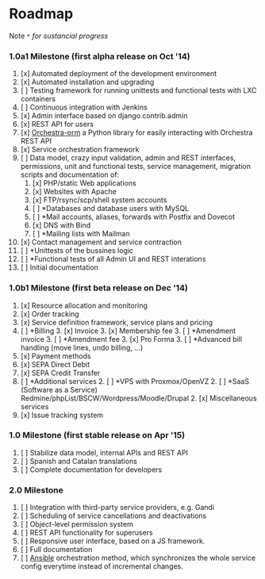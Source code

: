 # Roadmap

Note `*` _for sustancial progress_

### 1.0a1 Milestone (first alpha release on Oct '14)

1. [x] Automated deployment of the development environment
2. [x] Automated installation and upgrading
2. [ ] Testing framework for running unittests and functional tests with LXC containers
2. [ ] Continuous integration with Jenkins
2. [x] Admin interface based on django.contrib.admin
3. [x] REST API for users
2. [x] [Orchestra-orm](https://github.com/glic3rinu/orchestra-orm) a Python library for easily interacting with Orchestra REST API
3. [x] Service orchestration framework
4. [ ] Data model, crazy input validation, admin and REST interfaces, permissions, unit and functional tests, service management, migration scripts and documentation of:
    1. [x] PHP/static Web applications
    1. [x] Websites with Apache
    2. [x] FTP/rsync/scp/shell system accounts
    2. [ ] *Databases and database users with MySQL
    1. [ ] *Mail accounts, aliases, forwards with Postfix and Dovecot
    1. [x] DNS with Bind
    1. [ ] *Mailing lists with Mailman
1. [x] Contact management and service contraction
1. [ ] *Unittests of the bussines logic
2. [ ] *Functional tests of all Admin UI and REST interations
1. [ ] Initial documentation


### 1.0b1 Milestone (first beta release on Dec '14)

1. [x] Resource allocation and monitoring
1. [x] Order tracking
2. [x] Service definition framework, service plans and pricing
3. [ ] *Billing
    3. [x] Invoice
    3. [x] Membership fee
    3. [ ] *Amendment invoice
    3. [ ] *Amendment fee
    3. [x] Pro Forma
    3. [ ] *Advanced bill handling (move lines, undo billing, ...)
1. [x] Payment methods
  1. [x] SEPA Direct Debit
  2. [x] SEPA Credit Transfer
2. [ ] *Additional services
    2. [ ] *VPS with Proxmox/OpenVZ
    2. [ ] *SaaS (Software as a Service) Redmine/phpList/BSCW/Wordpress/Moodle/Drupal
    2. [x] Miscellaneous services
2. [x] Issue tracking system


### 1.0 Milestone (first stable release on Apr '15)

1. [ ] Stabilize data model, internal APIs and REST API
3. [ ] Spanish and Catalan translations
1. [ ] Complete documentation for developers


### 2.0 Milestone

1. [ ] Integration with third-party service providers, e.g. Gandi
2. [ ] Scheduling of service cancellations and deactivations
1. [ ] Object-level permission system
2. [ ] REST API functionality for superusers
3. [ ] Responsive user interface, based on a JS framework.
4. [ ] Full documentation
5. [ ] [Ansible](http://www.ansible.com/home) orchestration method, which synchronizes the whole service config everytime instead of incremental changes.
